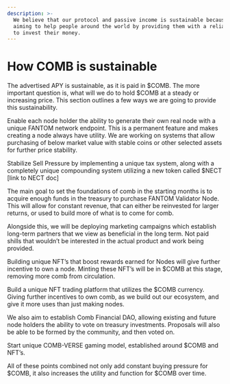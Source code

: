 ```yaml
---
description: >-
  We believe that our protocol and passive income is sustainable because we're
  aiming to help people around the world by providing them with a reliable place
  to invest their money.
---
```


# How COMB is sustainable

The advertised APY is sustainable, as it is paid in $COMB. The more important question is, what will we do to hold $COMB at a steady or increasing price. This section outlines a few ways we are going to provide this sustainability.

Enable each node holder the ability to generate their own real node with a unique FANTOM network endpoint. This is a permanent feature and makes creating a node always have utility. We are working on systems that allow purchasing of below market value with stable coins or other selected assets for further price stability.

Stabilize Sell Pressure by implementing a unique tax system, along with a completely unique compounding system utilizing a new token called $NECT \[link to NECT doc]

The main goal to set the foundations of comb in the starting months is to acquire enough funds in the treasury to purchase FANTOM Validator Node. This will allow for constant revenue, that can either be reinvested for larger returns, or used to build more of what is to come for comb.

Alongside this, we will be deploying marketing campaigns which establish long-term partners that we view as beneficial in the long term. Not paid shills that wouldn’t be interested in the actual product and work being provided.

Building unique NFT’s that boost rewards earned for Nodes will give further incentive to own a node. Minting these NFT’s will be in $COMB at this stage, removing more comb from circulation.

Build a unique NFT trading platform that utilizes the $COMB currency. Giving further incentives to own comb, as we build out our ecosystem, and give it more uses than just making nodes.

We also aim to establish Comb Financial DAO, allowing existing and future node holders the ability to vote on treasury investments. Proposals will also be able to be formed by the community, and then voted on.

Start unique COMB-VERSE gaming model, established around $COMB and NFT’s.

All of these points combined not only add constant buying pressure for $COMB, it also increases the utility and function for $COMB over time.
